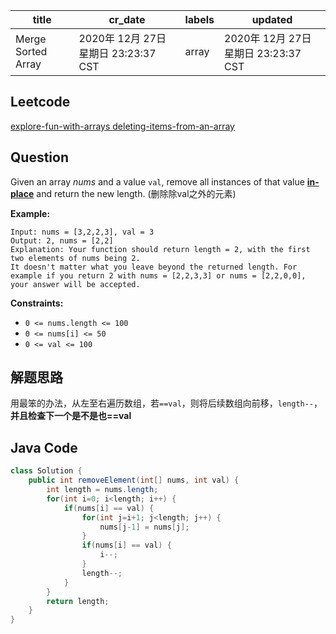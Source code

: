

| title              | cr_date                                  | labels | updated                                  |
| ------------------ | ---------------------------------------- | ------ | ---------------------------------------- |
| Merge Sorted Array | 2020年 12月 27日     星期日 23:23:37 CST | array  | 2020年 12月 27日     星期日 23:23:37 CST |



## Leetcode

[explore-fun-with-arrays deleting-items-from-an-array](https://leetcode.com/explore/learn/card/fun-with-arrays/526/deleting-items-from-an-array/3247/) 

## Question

Given an array *nums* and a value `val`, remove all instances of that value [**in-place**](https://en.wikipedia.org/wiki/In-place_algorithm) and return the new length. (删除除val之外的元素)



**Example:**

```
Input: nums = [3,2,2,3], val = 3
Output: 2, nums = [2,2]
Explanation: Your function should return length = 2, with the first two elements of nums being 2.
It doesn't matter what you leave beyond the returned length. For example if you return 2 with nums = [2,2,3,3] or nums = [2,2,0,0], your answer will be accepted.
```

 

**Constraints:**

- `0 <= nums.length <= 100`
- `0 <= nums[i] <= 50`
- `0 <= val <= 100`



## 解题思路

用最笨的办法，从左至右遍历数组，若`==val`，则将后续数组向前移，`length--`，**并且检查下一个是不是也==val**



## Java Code

```java
class Solution {
    public int removeElement(int[] nums, int val) {
        int length = nums.length;
        for(int i=0; i<length; i++) {
            if(nums[i] == val) {
                for(int j=i+1; j<length; j++) {
                    nums[j-1] = nums[j];
                }
                if(nums[i] == val) {
                    i--;
                }
                length--;
            }
        }
        return length;
    }
}
```

